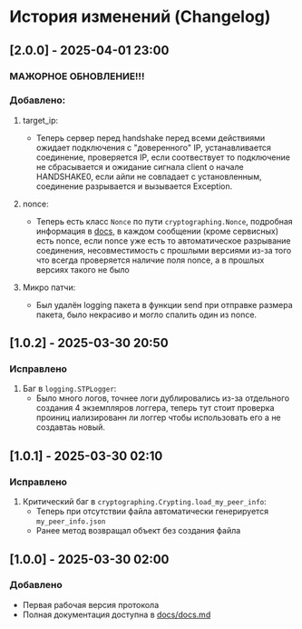 # История изменений (Changelog)

## [2.0.0] - 2025-04-01 23:00
### МАЖОРНОЕ ОБНОВЛЕНИЕ!!!
### Добавлено:
1. target_ip:
   - Теперь сервер перед handshake перед всеми действиями ожидает подключения с "доверенного" IP, устанавливается соединение, проверяется IP, если соотвествует то подключение не сбрасывается и ожидание сигнала client о начале HANDSHAKE0, если айпи не совпадает с установленным, соединение разрывается и вызывается Exception.

2. nonce:
   - Теперь есть класс `Nonce` по пути `cryptographing.Nonce`, подробная информация в [docs](docs/docs.md), в каждом сообщении (кроме сервисных) есть nonce, если nonce уже есть то автоматическое разрывание соединения, несовместимость с прошлыми версиями из-за того что всегда проверяется наличие поля nonce, а в прошлых версиях такого не было

3. Микро патчи:
   - Был удалён logging пакета в функции send при отправке размера пакета, было некрасиво и могло спалить один из nonce.


## [1.0.2] - 2025-03-30 20:50
### Исправлено
1. Баг в `logging.STPLogger`:
   - Было много логов, точнее логи дублировались из-за отдельного создания 4 экземпляров логгера, теперь тут стоит проверка проиниц иализированн ли логгер чтобы использовать его а не создавтаь новый.


## [1.0.1] - 2025-03-30 02:10
### Исправлено
1. Критический баг в `cryptographing.Crypting.load_my_peer_info`: 
   - Теперь при отсутствии файла автоматически генерируется `my_peer_info.json`
   - Ранее метод возвращал объект без создания файла


## [1.0.0] - 2025-03-30 02:00
### Добавлено
- Первая рабочая версия протокола
- Полная документация доступна в [docs/docs.md](docs/docs.md)